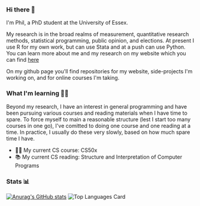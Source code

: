 ### Hi there 👋

I'm Phil, a PhD student at the University of Essex.

My research is in the broad realms of measurement, quantitative research methods, statistical programming, public opinion, and elections. At present I use R for my own work, but can use Stata and at a push can use Python. You can learn more about me and my research on my website which you can find [here](https://philswatton.github.io/)

On my github page you'll find repositories for my website, side-projects I'm working on, and for online courses I'm taking.

### What I'm learning 👨‍🎓

Beyond my research, I have an interest in general programming and have been pursuing various courses and reading materials when I have time to spare. To force myself to main a reasonable structure (lest I start too many courses in one go), I've comitted to doing one course and one reading at a time. In practice, I usually do these very slowly, based on how much spare time I have.

- 👨‍💻 My current CS course: CS50x
- 📚 My current CS reading: Structure and Interpretation of Computer Programs

### Stats 📊

[![Anurag's GitHub stats](https://github-readme-stats.vercel.app/api?username=philswatton&count_private=true&show_icons=true)](https://github.com/philswatton/github-readme-stats)
![Top Languages Card](https://github-readme-stats.vercel.app/api/top-langs/?username=philswatton&layout=compact&langs_count=10)

